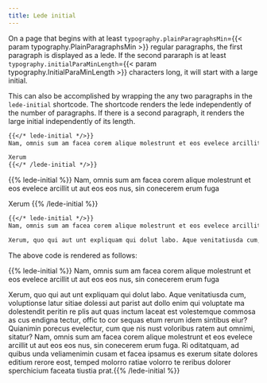```yaml
---
title: Lede initial
---
```



On a page that begins with at least `typography.plainParagraphsMin`={{< param typography.PlainParagraphsMin >}} regular paragraphs, the first paragraph is displayed as a lede. If the second pararaph is at least `typography.initialParaMinLength`={{< param typography.InitialParaMinLength >}} characters long, it will start with a large initial.

This can also be accomplished by wrapping the any two paragraphs in the `lede-initial` shortcode. The shortcode renders the lede independently of the number of paragraphs. If there is a second paragraph, it renders the large initial independently of its length.

```markdown
{{</* lede-initial */>}}
Nam, omnis sum am facea corem alique molestrunt et eos evelece arcillit ut aut eos eos nus, sin conecerem erum fuga

Xerum
{{</* /lede-initial */>}}
```

{{% lede-initial %}}
Nam, omnis sum am facea corem alique molestrunt et eos evelece arcillit ut aut eos eos nus, sin conecerem erum fuga

Xerum
{{% /lede-initial %}}

```markdown
{{</* lede-initial */>}}
Nam, omnis sum am facea corem alique molestrunt et eos evelece arcillit ut aut eos eos nus, sin conecerem erum fuga

Xerum, quo qui aut unt expliquam qui dolut labo. Aque venitatiusda cum, voluptionse latur sitiae dolessi aut parist aut dollo enim qui voluptate ma dolestendit peritin re plis aut quas inctum laceat est volestemque commosa as cus endigna tectur, offic to cor sequas etum rerum idem sintibus eiur? Quianimin porecus evelectur, cum que nis nust voloribus ratem aut omnimi, sitatur? Nam, omnis sum am facea corem alique molestrunt et eos evelece arcillit ut aut eos eos nus, sin conecerem erum fuga. Ri oditatquam, ad quibus unda veliamenimin cusam et facea ipsamus es exerum sitate dolores editium rerore eost, temped molorro ratiae volorro te reribus dolorer sperchicium faceata tiustia prat.{{</* /lede-initial */>}}
```

The above code is rendered as follows:

{{% lede-initial %}}
Nam, omnis sum am facea corem alique molestrunt et eos evelece arcillit ut aut eos eos nus, sin conecerem erum fuga

Xerum, quo qui aut unt expliquam qui dolut labo. Aque venitatiusda cum, voluptionse latur sitiae dolessi aut parist aut dollo enim qui voluptate ma dolestendit peritin re plis aut quas inctum laceat est volestemque commosa as cus endigna tectur, offic to cor sequas etum rerum idem sintibus eiur? Quianimin porecus evelectur, cum que nis nust voloribus ratem aut omnimi, sitatur? Nam, omnis sum am facea corem alique molestrunt et eos evelece arcillit ut aut eos eos nus, sin conecerem erum fuga. Ri oditatquam, ad quibus unda veliamenimin cusam et facea ipsamus es exerum sitate dolores editium rerore eost, temped molorro ratiae volorro te reribus dolorer sperchicium faceata tiustia prat.{{% /lede-initial %}}

